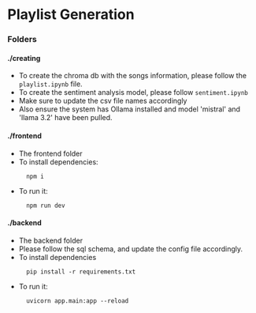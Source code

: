 # Playlist Generation 



### Folders


#### ./creating

- To create the chroma db with the songs information, please follow the ```playlist.ipynb``` file.
- To create the sentiment analysis model, please follow ```sentiment.ipynb```
- Make sure to update the csv file names accordingly
- Also ensure the system has Ollama installed and model 'mistral' and 'llama 3.2' have been pulled.



#### ./frontend
- The frontend folder
- To install dependencies:
  ```
    npm i
  ```
- To run it:
  ```
    npm run dev
  ```

#### ./backend
- The backend folder
- Please follow the sql schema, and update the config file accordingly.
- To install dependencies
  ```
    pip install -r requirements.txt
  ```
- To run it:
  ```
    uvicorn app.main:app --reload
  ```
  

